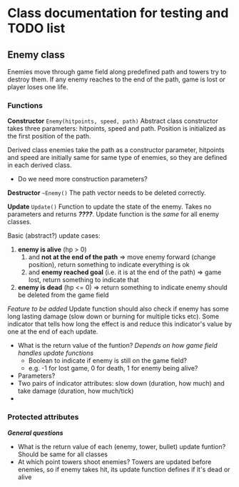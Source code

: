 # Class documentation for testing and TODO list

## Enemy class

Enemies move through game field along predefined path and towers try to destroy them. If any enemy reaches to the end of the path, game is lost or player loses one life.

### Functions

**Constructor** `Enemy(hitpoints, speed, path)`
Abstract class constructor takes three parameters: hitpoints, speed and path. Position is initialized as the first position of the path.

Derived class enemies take the path as a constructor parameter, hitpoints and speed are initially same for same type of enemies, so they are defined in each derived class. 

- Do we need more construction parameters?

**Destructor** `~Enemy()`
The path vector needs to be deleted correctly.

**Update** `Update()`
Function to update the state of the enemy. Takes no parameters and returns ***????***. Update function is the *same* for all enemy classes.

Basic (abstract?) update cases:
1. **enemy is alive** (hp > 0) 
    1. and **not at the end of the path**
        => move enemy forward (change position), return something to indicate everything is ok
    2. and **enemy reached goal** (i.e. it is at the end of the path)
        => game lost, return something to indicate that
2. **enemy is dead** (hp <= 0)
    => return something to indicate enemy should be deleted from the game field


*Feature to be added*
Update function should also check if enemy has some long lasting damage (slow down or burning for multiple ticks etc). Some indicator that tells how long the effect is and reduce this indicator's value by one at the end of each update.

- What is the return value of the funtion? *Depends on how game field handles update functions*
    - Boolean to indicate if enemy is still on the game field?
    - e.g. -1 for lost game, 0 for death, 1 for enemy being alive?
- Parameters?
- Two pairs of indicator attributes: slow down (duration, how much) and take damage (duration, how much/tick)
- 
 

### Protected attributes

***General questions***
- What is the return value of each (enemy, tower, bullet) update funtion? Should be same for all classes
- At which point towers shoot enemies? Towers are updated before enemies, so if enemy takes hit, its update function defines if it's dead or alive

